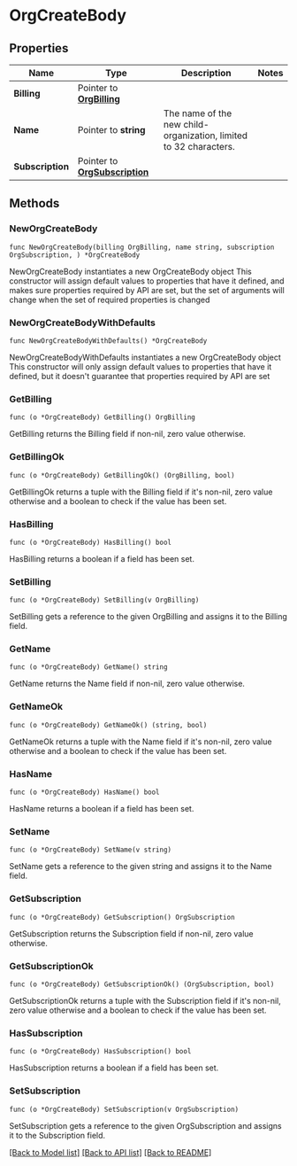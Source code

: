 # OrgCreateBody

## Properties

Name | Type | Description | Notes
------------ | ------------- | ------------- | -------------
**Billing** | Pointer to [**OrgBilling**](Org_billing.md) |  | 
**Name** | Pointer to **string** | The name of the new child-organization, limited to 32 characters. | 
**Subscription** | Pointer to [**OrgSubscription**](Org_subscription.md) |  | 

## Methods

### NewOrgCreateBody

`func NewOrgCreateBody(billing OrgBilling, name string, subscription OrgSubscription, ) *OrgCreateBody`

NewOrgCreateBody instantiates a new OrgCreateBody object
This constructor will assign default values to properties that have it defined,
and makes sure properties required by API are set, but the set of arguments
will change when the set of required properties is changed

### NewOrgCreateBodyWithDefaults

`func NewOrgCreateBodyWithDefaults() *OrgCreateBody`

NewOrgCreateBodyWithDefaults instantiates a new OrgCreateBody object
This constructor will only assign default values to properties that have it defined,
but it doesn't guarantee that properties required by API are set

### GetBilling

`func (o *OrgCreateBody) GetBilling() OrgBilling`

GetBilling returns the Billing field if non-nil, zero value otherwise.

### GetBillingOk

`func (o *OrgCreateBody) GetBillingOk() (OrgBilling, bool)`

GetBillingOk returns a tuple with the Billing field if it's non-nil, zero value otherwise
and a boolean to check if the value has been set.

### HasBilling

`func (o *OrgCreateBody) HasBilling() bool`

HasBilling returns a boolean if a field has been set.

### SetBilling

`func (o *OrgCreateBody) SetBilling(v OrgBilling)`

SetBilling gets a reference to the given OrgBilling and assigns it to the Billing field.

### GetName

`func (o *OrgCreateBody) GetName() string`

GetName returns the Name field if non-nil, zero value otherwise.

### GetNameOk

`func (o *OrgCreateBody) GetNameOk() (string, bool)`

GetNameOk returns a tuple with the Name field if it's non-nil, zero value otherwise
and a boolean to check if the value has been set.

### HasName

`func (o *OrgCreateBody) HasName() bool`

HasName returns a boolean if a field has been set.

### SetName

`func (o *OrgCreateBody) SetName(v string)`

SetName gets a reference to the given string and assigns it to the Name field.

### GetSubscription

`func (o *OrgCreateBody) GetSubscription() OrgSubscription`

GetSubscription returns the Subscription field if non-nil, zero value otherwise.

### GetSubscriptionOk

`func (o *OrgCreateBody) GetSubscriptionOk() (OrgSubscription, bool)`

GetSubscriptionOk returns a tuple with the Subscription field if it's non-nil, zero value otherwise
and a boolean to check if the value has been set.

### HasSubscription

`func (o *OrgCreateBody) HasSubscription() bool`

HasSubscription returns a boolean if a field has been set.

### SetSubscription

`func (o *OrgCreateBody) SetSubscription(v OrgSubscription)`

SetSubscription gets a reference to the given OrgSubscription and assigns it to the Subscription field.


[[Back to Model list]](../README.md#documentation-for-models) [[Back to API list]](../README.md#documentation-for-api-endpoints) [[Back to README]](../README.md)


